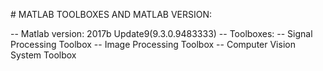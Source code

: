 # MATLAB TOOLBOXES AND MATLAB VERSION:

-- Matlab version: 2017b Update9(9.3.0.9483333)
-- Toolboxes:
	-- Signal Processing Toolbox
	-- Image Processing Toolbox
	-- Computer Vision System Toolbox
